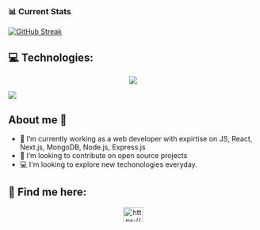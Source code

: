 

 
### 📊 Current Stats


[![GitHub Streak](https://github-readme-streak-stats.herokuapp.com?user=rhakib&theme=radical&card_width=850)](https://git.io/streak-stats)





## 💻 Technologies:

<p align="center">
  <a href="https://skillicons.dev">
    <img src="https://skillicons.dev/icons?i=html,css,tailwind,firebase,js,ts,react,nextjs,nodejs,express,mongodb" />
  </a>
</p>

<a align="center" href="https://visitorbadge.io/status?path=rhakib"><img src="https://api.visitorbadge.io/api/visitors?path=rhakib&countColor=%23263759
" /></a>


## About me 🙋 
- 🌱 I’m currently working as a web developer with expirtise on JS, React, Next.js, MongoDB, Node.js, Express.js
- 👯 I’m looking to contribute on open source projects
- 💻 I'm looking to explore new techonologies everyday.



## 📱 Find me here:


<p align="center">
<a href="https://www.linkedin.com/in/mrakibulhasan/" target="blank"><img align="center" src="https://raw.githubusercontent.com/rahuldkjain/github-profile-readme-generator/master/src/images/icons/Social/linked-in-alt.svg" alt="https://www.linkedin.com/in/rakibul-hasan-001b08246/" height="30" width="40" /></a>
</p>



